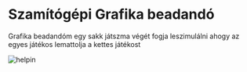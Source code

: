 # Szamítógépi Grafika beadandó

Grafika beadandóm egy sakk játszma végét fogja leszimulálni ahogy az egyes játékos lemattolja a kettes játékost

![helpin](helppanel.png)
